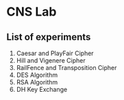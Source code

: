 # CNS Lab

## List of experiments
1. Caesar and PlayFair Cipher
2. Hill and Vigenere Cipher
3. RailFence and Transposition Cipher
4. DES Algorithm
6. RSA Algorithm
7. DH Key Exchange
